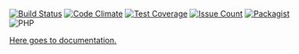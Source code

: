 [![Build Status](https://img.shields.io/travis/n86io/array-conf.svg?style=flat-square)](https://travis-ci.org/n86io/array-conf)
[![Code Climate](https://img.shields.io/codeclimate/github/n86io/array-conf.svg?style=flat-square)](https://codeclimate.com/github/n86io/array-conf)
[![Test Coverage](https://img.shields.io/codeclimate/coverage/github/n86io/array-conf.svg?style=flat-square)](https://codeclimate.com/github/n86io/array-conf/coverage)
[![Issue Count](https://img.shields.io/codeclimate/issues/github/n86io/array-conf.svg?style=flat-square)](https://codeclimate.com/github/n86io/array-conf/issues)
[![Packagist](https://img.shields.io/packagist/l/n86io/array-conf.svg?style=flat-square)](https://packagist.org/packages/n86io/array-conf)
![PHP](https://img.shields.io/badge/PHP-7.0%2C%207.1-blue.svg?style=flat-square)

[Here goes to documentation.](http://array-conf.docs.n86.io/en/latest/)
